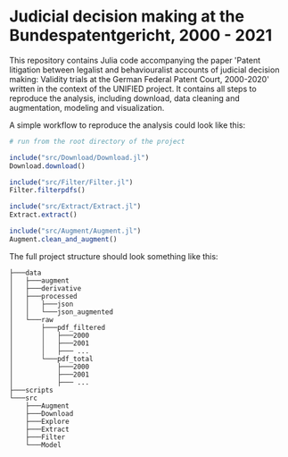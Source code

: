 
# Judicial decision making at the Bundespatentgericht, 2000 - 2021

This repository contains Julia code accompanying the paper 'Patent litigation between legalist and behaviouralist accounts of judicial decision making: Validity trials at the German Federal Patent Court, 2000-2020' written in the context of the UNIFIED project. It contains all steps to reproduce the analysis, including download, data cleaning and augmentation, modeling and visualization. 

A simple workflow to reproduce the analysis could look like this:

```julia
# run from the root directory of the project

include("src/Download/Download.jl")
Download.download()

include("src/Filter/Filter.jl")
Filter.filterpdfs()

include("src/Extract/Extract.jl")
Extract.extract()

include("src/Augment/Augment.jl")
Augment.clean_and_augment()

```

The full project structure should look something like this:

```
├───data
│   ├───augment
│   ├───derivative
│   ├───processed
│   │   ├───json
│   │   └───json_augmented
│   └───raw
│       ├───pdf_filtered
│       │   ├───2000
│       │   ├───2001
│       │   ├─── ...
│       └───pdf_total
│           ├───2000
│           ├───2001
│           ├─── ...
├───scripts
└───src
    ├───Augment
    ├───Download
    ├───Explore
    ├───Extract
    ├───Filter
    └───Model
```